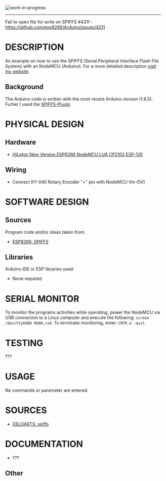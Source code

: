 <!--
Maintainer:   jeffskinnerbox@yahoo.com / www.jeffskinnerbox.me
Version:      0.4.0
-->

![work-in-progress](http://worktrade.eu/img/uc.gif "These materials require additional work and are not ready for general use.")

---



Fail to open file for write on SPIFFS #4311 - https://github.com/esp8266/Arduino/issues/4311


# DESCRIPTION
An example on how to use the SPIFFS (Serial Peripheral Interface Flash File System) with an NodeMCU (Arduino).
For a more detailed description [visit my website](http://deloarts.com/de/scripts/esp8266/spiffs).

## Background
The Arduino code is written with the most recent Arduino version (1.8.5). Furher I used the [SPIFFS-Plugin](https://github.com/esp8266/arduino-esp8266fs-plugin)

# PHYSICAL DESIGN
## Hardware
* [HiLetgo New Version ESP8266 NodeMCU LUA CP2102 ESP-12E](https://www.amazon.com/gp/product/B010O1G1ES)

## Wiring
* Connect KY-040 Rotary Encoder "+" pin with NodeMCU Vin (5V)

# SOFTWARE DESIGN
## Sources
Program code and/or ideas taken from:

* [ESP8266: SPIFFS](https://github.com/deloarts/esp-spiffs)

## Libraries
Arduino IDE or ESP libraries used:

* None required

# SERIAL MONITOR
To monitor the programs activities while operating, power the NodeMCU via
USB connection to a Linux computer and execute the following: `screen /dev/ttyUSB0 9600,cs8`.
To terminate monitoring, enter: `CNTR-a :quit`.

# TESTING
???

# USAGE
No commands or parameter are entered.

# SOURCES
* [DELOARTS: spiffs](http://deloarts.com/de/scripts/esp8266/spiffs/)

# DOCUMENTATION
* ???

## Other







